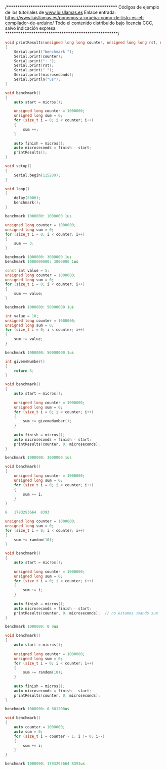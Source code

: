 /***************************************************
Códigos de ejemplo de los tutoriales de www.luisllamas.es
Enlace entrada: https://www.luisllamas.es/ponemos-a-prueba-como-de-listo-es-el-compilador-de-arduino/
Todo el contenido distribuido bajo licencia CCC, salvo indicación expresa
****************************************************/

```cpp
void printResults(unsigned long long counter, unsigned long long rst, unsigned long long microseconds)
{
	Serial.print("benchmark ");
	Serial.print(counter);
	Serial.print(": ");
	Serial.print(rst);
	Serial.print(" ");
	Serial.print(microseconds);
	Serial.println("us");
}

void benchmark()
{
	auto start = micros();

	unsigned long counter = 1000000;
	unsigned long sum = 0;
	for (size_t i = 0; i < counter; i++)
	{
		sum ++;
	}
	
	auto finish = micros();
	auto microseconds = finish - start;
	printResults();
}

void setup()
{
	Serial.begin(115200);
}

void loop()
{
	delay(5000);
	benchmark();
}
```

```cpp
benchmark 1000000: 1000000 1us
```

```cpp
unsigned long counter = 1000000;
unsigned long sum = 0;
for (size_t i = 0; i < counter; i++)
{
	sum += 3;
}
```

```cpp
benchmark 1000000: 3000000 1us
benchmark 1000000000: 3000000 1us
```

```cpp
const int value = 5;
unsigned long counter = 1000000;
unsigned long sum = 0;
for (size_t i = 0; i < counter; i++)
{
	sum += value;
}
```

```cpp
benchmark 1000000: 50000000 1us
```

```cpp
int value = 10;
unsigned long counter = 1000000;
unsigned long sum = 0;
for (size_t i = 0; i < counter; i++)
{
	sum += value;
}
```

```cpp
benchmark 1000000: 50000000 1us
```

```cpp
int givemeNumber()
{
	return 3;
}

void benchmark()
{
	auto start = micros();
	
	unsigned long counter = 1000000;
	unsigned long sum = 0;
	for (size_t i = 0; i < counter; i++)
	{
		sum += givemeNumber();
	}
	
	auto finish = micros();
	auto microseconds = finish - start;
	printResults(counter, 0, microseconds);
}
```

```cpp
benchmark 1000000: 3000000 1us
```

```cpp
void benchmark()
{
	unsigned long counter = 1000000;
	unsigned long sum = 0;
	for (size_t i = 0; i < counter; i++)
	{		
		sum += i;
	}
}
```

```cpp
6	1783293664	8393
```

```cpp
unsigned long counter = 1000000;
unsigned long sum = 0;
for (size_t i = 0; i < counter; i++)
{
	sum += random(10);
}
```

```cpp
void benchmark()
{
	auto start = micros();
	
	unsigned long counter = 1000000;
	unsigned long sum = 0;
	for (size_t i = 0; i < counter; i++)
	{
		sum += i;
	}
	
	auto finish = micros();
	auto microseconds = finish - start;
	printResults(counter, 0, microseconds);  // no estamos usando sum
}
```

```cpp
benchmark 1000000: 0 0us
```

```cpp
void benchmark()
{
	auto start = micros();
	
	unsigned long counter = 1000000;
	unsigned long sum = 0;
	for (size_t i = 0; i < counter; i++)
	{
		sum += random(10);
	}
	
	auto finish = micros();
	auto microseconds = finish - start;
	printResults(counter, 0, microseconds);
}
```

```cpp
benchmark 1000000: 0 681200us
```

```cpp
void benchmark()
{
	auto counter = 1000000;
	auto sum = 0;
	for (size_t i = counter - 1; i != 0; i--)
	{
		sum += i;
	}
}
```

```cpp
benchmark 1000000: 1783293664 8393us
```